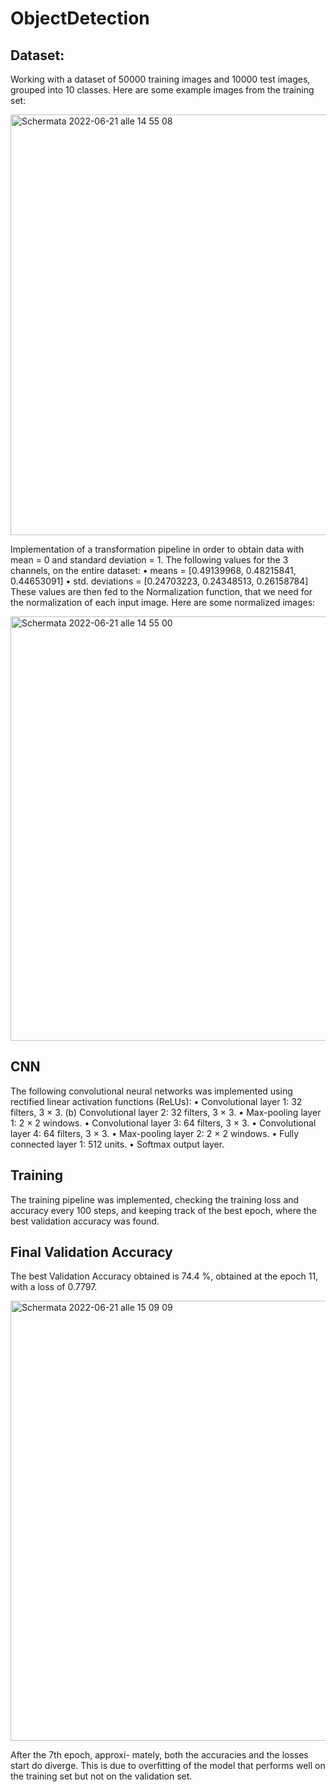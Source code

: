 # ObjectDetection
## Dataset:
Working with a dataset of 50000 training images and 10000 test images, grouped into 10 classes.
Here are some example images from the training set:

<img width="673" alt="Schermata 2022-06-21 alle 14 55 08" src="https://user-images.githubusercontent.com/77103965/174804911-7a8b0d86-695c-4951-8b3b-2b88a6526626.png">

Implementation of a transformation pipeline in order to obtain data with mean = 0 and standard deviation = 1.
The following values for the 3 channels, on the entire dataset:
• means = [0.49139968, 0.48215841, 0.44653091]
• std. deviations = [0.24703223, 0.24348513, 0.26158784]
These values are then fed to the Normalization function, that we need for the
normalization of each input image. Here are some normalized images:

<img width="679" alt="Schermata 2022-06-21 alle 14 55 00" src="https://user-images.githubusercontent.com/77103965/174805014-71d01fb8-5432-4dbb-a74d-595db222860e.png">

## CNN
The following convolutional neural networks was implemented using rectified linear activation functions (ReLUs):
• Convolutional layer 1: 32 filters, 3 × 3. (b) Convolutional layer 2: 32 filters, 3 × 3.
• Max-pooling layer 1: 2 × 2 windows.
• Convolutional layer 3: 64 filters, 3 × 3. 
• Convolutional layer 4: 64 filters, 3 × 3. 
• Max-pooling layer 2: 2 × 2 windows. 
• Fully connected layer 1: 512 units.
• Softmax output layer.

## Training
The training pipeline was implemented, checking the training loss and accuracy every 100 steps, and keeping track of the best epoch, where the best validation accuracy was found.

## Final Validation Accuracy
The best Validation Accuracy obtained is 74.4 %, obtained at the epoch 11, with a loss of 0.7797.

<img width="704" alt="Schermata 2022-06-21 alle 15 09 09" src="https://user-images.githubusercontent.com/77103965/174806917-cfa7044e-9ea5-4f0d-a9dc-53586ac10515.png">

After the 7th epoch, approxi- mately, both the accuracies and the losses start do diverge.
This is due to overfitting of the model that performs well on the training set but not on the validation set.


